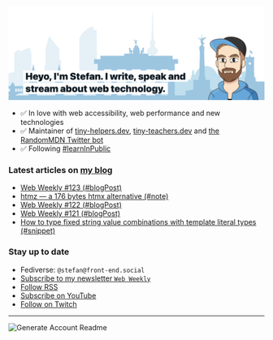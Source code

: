 <img alt="Heyo, I'm Stefan. I write and speak about web technology." src="https://raw.githubusercontent.com/stefanjudis/stefanjudis/main/screenshot.png">

- ✅ In love with web accessibility, web performance and new technologies
- ✅ Maintainer of [tiny-helpers.dev](https://tiny-helpers.dev), [tiny-teachers.dev](https://tiny-teachers.dev/) and [the RandomMDN Twitter bot](https://twitter.com/randomMDN)
- ✅ Following [#learnInPublic](https://www.stefanjudis.com/today-i-learned/)
### Latest articles on [my blog](https://www.stefanjudis.com)

<!-- BLOG-POST-LIST:START -->
- [Web Weekly #123 &lpar;#blogPost&rpar;](https://www.stefanjudis.com/blog/web-weekly-123/)
- [htmz — a 176 bytes htmx alternative &lpar;#note&rpar;](https://www.stefanjudis.com/notes/htmz-a-176-bytes-htmx-alternative/)
- [Web Weekly #122 &lpar;#blogPost&rpar;](https://www.stefanjudis.com/blog/web-weekly-122/)
- [Web Weekly #121 &lpar;#blogPost&rpar;](https://www.stefanjudis.com/blog/web-weekly-121/)
- [How to type fixed string value combinations with template literal types &lpar;#snippet&rpar;](https://www.stefanjudis.com/snippets/template-literal-types/)
<!-- BLOG-POST-LIST:END -->

### Stay up to date

- Fediverse: `@stefan@front-end.social`
- [Subscribe to my newsletter `Web Weekly`](https://webweekly.email/)
- [Follow RSS](https://www.stefanjudis.com/feeds/)
- [Subscribe on YouTube](https://youtube.com/c/stefanjudis)
- [Follow on Twitch](https://www.twitch.tv/stefanjudis)

---

![Generate Account Readme](https://github.com/stefanjudis/stefanjudis/workflows/Generate%20Account%20Readme/badge.svg)
